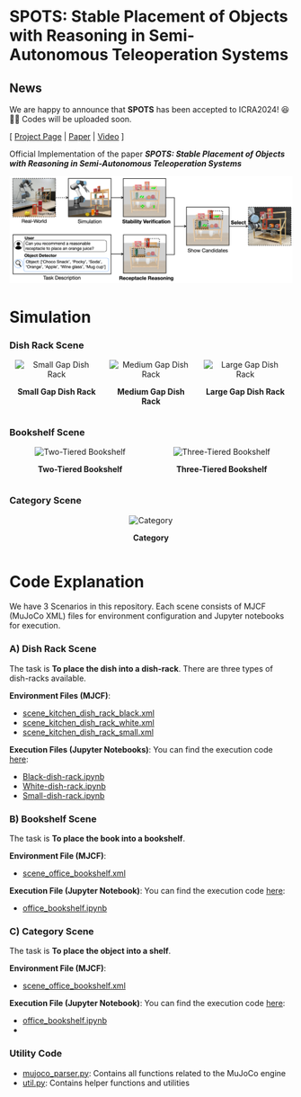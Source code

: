 # SPOTS: Stable Placement of Objects with Reasoning in Semi-Autonomous Teleoperation Systems

## News

We are happy to announce that **SPOTS** has been accepted to ICRA2024! 😆🎉🎉
Codes will be uploaded soon.

[ [Project Page](https://joonhyung-lee.github.io/spots/) | [Paper](https://arxiv.org/abs/2309.13937) | [Video](https://joonhyung-lee.github.io/spots/) ]

Official Implementation of the paper ***SPOTS: Stable Placement of Objects with Reasoning in Semi-Autonomous Teleoperation Systems***

![fig_overview](https://github.com/joonhyung-lee/spots/raw/github-page/assets/images/fig_overview.png)

# Simulation

### Dish Rack Scene

<div style="display: flex; justify-content: space-between; margin-bottom: 20px;">
    <div style="flex: 1; text-align: center; margin: 0 10px;">
        <img src="assets/videos/scene-kitchen-white.gif" width="100%" alt="Small Gap Dish Rack">
        <p><strong>Small Gap Dish Rack</strong></p>
    </div>
    <div style="flex: 1; text-align: center; margin: 0 10px;">
        <img src="assets/videos/scene-kitchen-black.gif" width="100%" alt="Medium Gap Dish Rack">
        <p><strong>Medium Gap Dish Rack</strong></p>
    </div>
    <div style="flex: 1; text-align: center; margin: 0 10px;">
        <img src="assets/videos/scene-kitchen-small.gif" width="100%" alt="Large Gap Dish Rack">
        <p><strong>Large Gap Dish Rack</strong></p>
    </div>
</div>

### Bookshelf Scene

<div style="display: flex; justify-content: space-between; margin-bottom: 20px;">
    <div style="flex: 1; text-align: center; margin: 0 10px;">
        <img src="assets/videos/scene-bookshelf-two-tiered.gif" width="100%" alt="Two-Tiered Bookshelf">
        <p><strong>Two-Tiered Bookshelf</strong></p>
    </div>
    <div style="flex: 1; text-align: center; margin: 0 10px;">
        <img src="assets/videos/scene-bookshelf-three-tiered.gif" width="100%" alt="Three-Tiered Bookshelf">
        <p><strong>Three-Tiered Bookshelf</strong></p>
    </div>
</div>

### Category Scene

<div style="display: flex; justify-content: space-between; margin-bottom: 20px;">
    <div style="flex: 1; text-align: center; margin: 0 10px;">
        <img src="assets/videos/scene-shelf-three-tiered.gif" width="100%" alt="Category">
        <p><strong>Category</strong></p>
    </div>
</div>


# Code Explanation
We have 3 Scenarios in this repository. Each scene consists of MJCF (MuJoCo XML) files for environment configuration and Jupyter notebooks for execution.

### A) Dish Rack Scene
The task is **To place the dish into a dish-rack**. There are three types of dish-racks available.

**Environment Files (MJCF)**:
- [scene_kitchen_dish_rack_black.xml](https://github.com/joonhyung-lee/spots/blob/main/asset/scene_kitchen_dish_rack_black.xml)
- [scene_kitchen_dish_rack_white.xml](https://github.com/joonhyung-lee/spots/blob/main/asset/scene_kitchen_dish_rack_white.xml)
- [scene_kitchen_dish_rack_small.xml](https://github.com/joonhyung-lee/spots/blob/main/asset/scene_kitchen_dish_rack_small.xml)

**Execution Files (Jupyter Notebooks)**:
You can find the execution code [here](https://github.com/joonhyung-lee/spots/tree/main/demo/scene/kitchen_with_dish):
- [Black-dish-rack.ipynb](https://github.com/joonhyung-lee/spots/blob/main/demo/scene/kitchen_with_dish/kitchen_rack_black.ipynb)
- [White-dish-rack.ipynb](https://github.com/joonhyung-lee/spots/blob/main/demo/scene/kitchen_with_dish/kitchen_rack_white.ipynb)
- [Small-dish-rack.ipynb](https://github.com/joonhyung-lee/spots/blob/main/demo/scene/kitchen_with_dish/kitchen_rack_small.ipynb)

### B) Bookshelf Scene
The task is **To place the book into a bookshelf**.

**Environment File (MJCF)**:
- [scene_office_bookshelf.xml](https://github.com/joonhyung-lee/spots/blob/main/asset/scene_office_bookshelf.xml)

**Execution File (Jupyter Notebook)**:
You can find the execution code [here](https://github.com/joonhyung-lee/spots/tree/main/demo/scene/office_booksehlf):
- [office_bookshelf.ipynb](https://github.com/joonhyung-lee/spots/blob/main/demo/scene/office_booksehlf/office_bookshelf.ipynb)

### C) Category Scene
The task is **To place the object into a shelf**.

**Environment File (MJCF)**:
- [scene_office_bookshelf.xml](https://github.com/joonhyung-lee/spots/blob/main/asset/scene_office_bookshelf.xml)

**Execution File (Jupyter Notebook)**:
You can find the execution code [here](https://github.com/joonhyung-lee/spots/tree/main/demo/scene/office_booksehlf):
- [office_bookshelf.ipynb](https://github.com/joonhyung-lee/spots/blob/main/demo/scene/office_booksehlf/office_bookshelf.ipynb)
- 
### Utility Code
- [mujoco_parser.py](https://github.com/joonhyung-lee/spots/blob/main/utils/mujoco_parser.py): Contains all functions related to the MuJoCo engine
- [util.py](https://github.com/joonhyung-lee/spots/blob/main/utils/util.py): Contains helper functions and utilities
